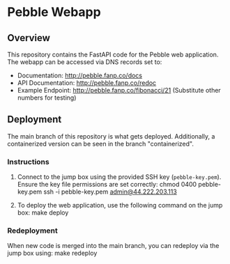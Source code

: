 # Pebble Webapp

## Overview
This repository contains the FastAPI code for the Pebble web application. The webapp can be accessed via DNS records set to:
- Documentation: http://pebble.fanp.co/docs
- API Documentation: http://pebble.fanp.co/redoc
- Example Endpoint: http://pebble.fanp.co/fibonacci/21 (Substitute other numbers for testing)

## Deployment
The main branch of this repository is what gets deployed. Additionally, a containerized version can be seen in the branch "containerized".

### Instructions
1. Connect to the jump box using the provided SSH key (`pebble-key.pem`). Ensure the key file permissions are set correctly:
chmod 0400 pebble-key.pem
ssh -i pebble-key.pem admin@44.222.203.113

2. To deploy the web application, use the following command on the jump box:
make deploy

### Redeployment
When new code is merged into the main branch, you can redeploy via the jump box using:
make redeploy

